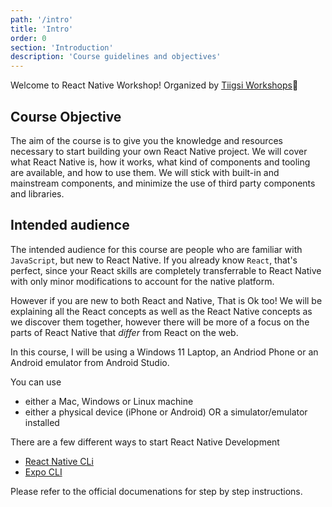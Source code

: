 ```yaml
---
path: '/intro'
title: 'Intro'
order: 0
section: 'Introduction'
description: 'Course guidelines and objectives'
---
```


Welcome to React Native Workshop! Organized by [Tiigsi Workshops](https://tiigsi.org)👋

## Course Objective

The aim of the course is to give you the knowledge and resources necessary to start building your own React Native project. We will cover what React Native is, how it works, what kind of components and tooling are available, and how to use them. We will stick with built-in and mainstream components, and minimize the use of third party components and libraries.

## Intended audience

The intended audience for this course are people who are familiar with `JavaScript`, but new to React Native. If you already know `React`, that's perfect, since your React skills are completely transferrable to React Native with only minor modifications to account for the native platform.

However if you are new to both React and Native, That is Ok too! We will be explaining all the React concepts as well as the React Native concepts as we discover them together, however there will be more of a focus on the parts of React Native that _differ_ from React on the web.

In this course, I will be using a Windows 11 Laptop, an Andriod Phone or an Android emulator from Android Studio.

You can use

- either a Mac, Windows or Linux machine
- either a physical device (iPhone or Android) OR a simulator/emulator installed

There are a few different ways to start React Native Development

- [React Native CLi](https://reactnative.dev/docs/environment-setup)
- [Expo CLI](https://reactnative.dev/docs/environment-setup)

Please refer to the official documenations for step by step instructions.
